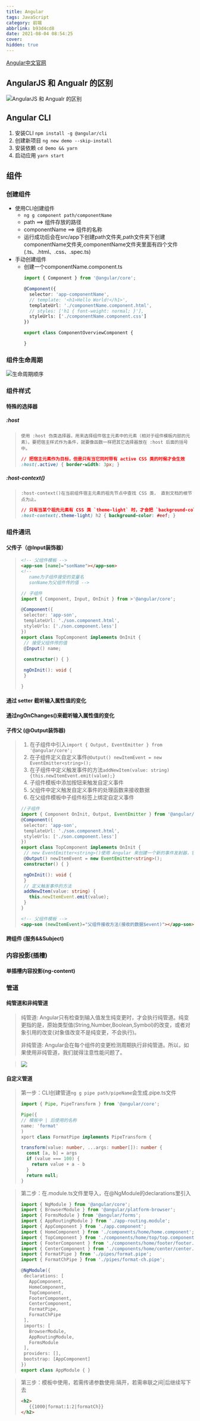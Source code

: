```yaml
---
title: Angular
tags: JavaScript
category: 前端
abbrlink: b93d4cd8
date: 2021-08-04 08:54:25
cover:
hidden: true
---
```

[Angular中文官网](https://angular.cn/)

## AngularJS 和 Angualr 的区别
![AngularJS 和 Angualr 的区别](https://gitee.com/huang_jian_hua/blog-images-bed/raw/master/20210804085948.png)

## Angular CLI

1. 安装CLI
   `npm install -g @angular/cli`
2. 创建新项目
   `ng new demo --skip-install`
3. 安装依赖
   `cd Demo && yarn`
4. 启动应用
   `yarn start`

## 组件

### 创建组件

+ 使用CLI创建组件
  + `ng g component path/componentName`
  + path ==> 组件存放的路径
  + componentName ==> 组件的名称
  + 运行成功后会在src/app下创建path文件夹,path文件夹下创建componentName文件夹,componentName文件夹里面有四个文件(.ts、.html、.css、.spec.ts)
+ 手动创建组件
  + 创建一个componentName.component.ts
    ```ts
    import { Component } from '@angular/core';

    @Component({
      selector: 'app-componentName',
      // template: '<h1>Hello World!</h1>',
      templateUrl: './componentName.component.html',
      // styles: ['h1 { font-weight: normal; }'],
      styleUrls: ['./componentName.component.css']
    })

    export class ComponentOverviewComponent {

    }
    ```

### 组件生命周期
![生命周期顺序](https://gitee.com/huang_jian_hua/blog-images-bed/raw/master/20210804094515.png)

### 组件样式
#### 特殊的选择器
##### :host
>`使用 :host 伪类选择器，用来选择组件宿主元素中的元素（相对于组件模板内部的元素）。要把宿主样式作为条件，就要像函数一样把其它选择器放在 :host 后面的括号中。`
>```css
>// 把宿主元素作为目标，但是只有当它同时带有 active CSS 类的时候才会生效
>:host(.active) { border-width: 3px; }
>```

##### :host-context()
>`:host-context()在当前组件宿主元素的祖先节点中查找 CSS 类， 直到文档的根节点为止。`
>```css
>// 只有当某个祖先元素有 CSS 类 `theme-light` 时，才会把 `background-color` 样式应用到组件内部的所有 `<h2>` 元素中。
>:host-context(.theme-light) h2 { background-color: #eef; }
>```

### 组件通讯
#### 父传子（@Input装饰器）
>```html
><!-- 父组件模板 -->
><app-son [name]="sonName"></app-son>
><!-- 
>    name为子组件接受的变量名
>    sonName为父组件传的值 -->
>```
>```ts
>// 子组件
>import { Component, Input, OnInit } from >'@angular/core';
>
>@Component({
>  selector: 'app-son',
>  templateUrl: './son.component.html',
>  styleUrls: ['./son.component.less']
>})
>export class TopComponent implements OnInit {
>  // 接受父组件传的值
>  @Input() name;
>  
>  constructor() { }
>
>  ngOnInit(): void {
>  }
>
>}
>```


#### 通过 setter 截听输入属性值的变化
#### 通过ngOnChanges()来截听输入属性值的变化
#### 子传父 (@Output装饰器)
>1. 在子组件中引入`import { Output, EventEmitter } from '@angular/core';`
>2. 在子组件定义自定义事件`@Output() newItemEvent = new EventEmitter<string>();`
>3. 在子组件中定义触发事件的方法`addNewItem(value: string) {this.newItemEvent.emit(value);}`
>4. 子组件模板中添加按钮来触发自定义事件
>5. 父组件中定义触发自定义事件的处理函数来接收数据
>6. 在父组件模板中子组件标签上绑定自定义事件
>```ts
>//子组件
>import { Component OnInit, Output, EventEmitter } from '@angular/core';
>@Component({
>  selector: 'app-son',
>  templateUrl: './son.component.html',
>  styleUrls: ['./son.component.less']
>})
>export class TopComponent implements OnInit {
>  // new EventEmitter<string>()使用 Angular 来创建一个新的事件发射器，它发出的数据是 string 类型的。
>  @Output() newItemEvent = new EventEmitter<string>();
>  constructor() { }
>
>  ngOnInit(): void {
>  }
>  // 定义触发事件的方法
>  addNewItem(value: string) {
>    this.newItemEvent.emit(value);
>  }
>}
>```
>
>```html
><!-- 父组件模板 -->
><app-son (newItemEvent)="父组件接收方法(接收的数据$event)"></app-son>
>```


#### 跨组件 (服务&&Subject)
### 内容投影(插槽)
#### 单插槽内容投影(ng-content)


### 管道
#### 纯管道和非纯管道
>纯管道:
>Angular只有检查到输入值发生纯变更时，才会执行纯管道。纯变更指的是，原始类型值(String,Number,Boolean,Symbol)的改变，或者对象引用的改变(对象值改变不是纯变更，不会执行)。
>
>非纯管道:
>Angular会在每个组件的变更检测周期执行非纯管道。所以，如果使用非纯管道，我们就得注意性能问题了。

>![](https://gitee.com/huang_jian_hua/blog-images-bed/raw/master/20210805162221.png)
#### 自定义管道
>第一步：CLI创建管道`ng g pipe path/pipeName`会生成.pipe.ts文件
>
>```ts
>import { Pipe, PipeTransform } from '@angular/core';
>
>Pipe({
> // 模板中 | 后使用的名称
> name: 'format'
>)
>xport class FormatPipe implements PipeTransform {
>
> transform(value: number, ...args: number[]): number {
>   const [a, b] = args
>   if (value === 100) {
>     return value + a - b
>   }
>   return null;
> }
>```

>第二步：在.module.ts文件里导入，在@NgModule的declarations里引入
>```ts
>import { NgModule } from '@angular/core';
>import { BrowserModule } from '@angular/platform-browser';
>import { FormsModule } from '@angular/forms';
>import { AppRoutingModule } from './app-routing.module';
>import { AppComponent } from './app.component';
>import { HomeComponent } from './components/home/home.component';
>import { TopComponent } from './components/home/top/top.component';
>import { FooterComponent } from './components/home/footer/footer.component';
>import { CenterComponent } from './components/home/center/center.component';
>import { FormatPipe } from './pipes/format.pipe';
>import { FormatChPipe } from './pipes/format-ch.pipe';
>
>@NgModule({
>  declarations: [
>    AppComponent,
>    HomeComponent,
>    TopComponent,
>    FooterComponent,
>    CenterComponent,
>    FormatPipe,
>    FormatChPipe
>  ],
>  imports: [
>    BrowserModule,
>    AppRoutingModule,
>    FormsModule
>  ],
>  providers: [],
>  bootstrap: [AppComponent]
>})
>export class AppModule { }
>```

>第三步：模板中使用，若需传递参数使用:隔开，若需串联之间|后继续写下去
>```html
><h2>
>    {{1000|format:1:2|formatCh}}
></h2>
>```


